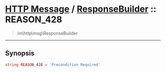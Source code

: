# [HTTP Message](http.md) / [ResponseBuilder](http-ResponseBuilder.md) :: REASON_428
 > im\http\msg\ResponseBuilder
____

## Synopsis
```php
string REASON_428 = 'Precondition Required'
```
